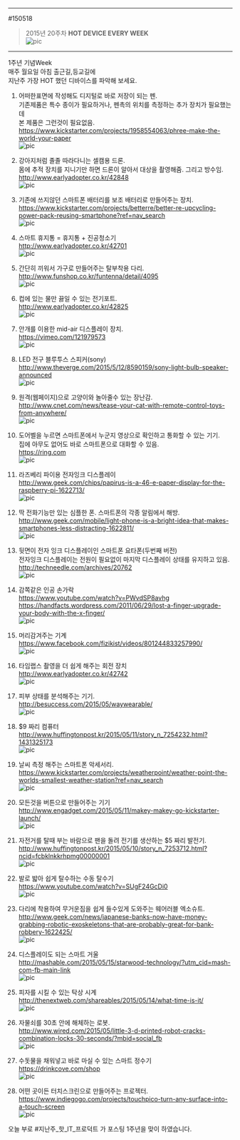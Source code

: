                       
---                            
#150518      
> 2015년 20주차 **HOT DEVICE EVERY WEEK**         
> ![pic](../image/MAIN.png)        
                        
---                            
  
 1주년 기념Week  
매주 월요일 아침 출근길,등교길에   
지난주 가장 HOT 했던 디바이스를 파악해 보세요.  
  
1. 어떠한표면에 작성해도 디지털로 바로 저장이 되는 펜.   
기존제품은 특수 종이가 필요하거나, 펜촉의 위치를 측정하는 추가 장치가 필요했는데  
본 제품은 그런것이 필요없음.  
https://www.kickstarter.com/projects/1958554063/phree-make-the-world-your-paper  
![pic](../image/150518/1.jpg)  
  
2. 강아지처럼 졸졸 따라다니는 셀캠용 드론.  
몸에 추적 장치를 지니기만 하면 드론이 알아서 대상을 촬영해줌. 그리고 방수임.  
http://www.earlyadopter.co.kr/42848  
![pic](../image/150518/2.jpg)  
  
3. 기존에 쓰지않던 스마트폰 배터리를 보조 배터리로 만들어주는 장치.  
https://www.kickstarter.com/projects/betterre/better-re-upcycling-power-pack-reusing-smartphone?ref=nav_search  
![pic](../image/150518/3.jpg)  
  
4. 스마트 휴지통 = 휴지통 + 진공청소기  
http://www.earlyadopter.co.kr/42701  
![pic](../image/150518/4.png)  
  
5. 간단히 끼워서 가구로 만들어주는 탈부착용 다리.  
http://www.funshop.co.kr/funtenna/detail/4095  
![pic](../image/150518/5.jpg)  
  
  
6. 컵에 있는 물만 끓일 수 있는 전기포트.  
http://www.earlyadopter.co.kr/42825  
![pic](../image/150518/6.jpg)  
  
7. 안개를 이용한 mid-air 디스플레이 장치.  
https://vimeo.com/121979573  
![pic](../image/150518/7.png)  
  
8. LED 전구 블루투스 스피커(sony)  
http://www.theverge.com/2015/5/12/8590159/sony-light-bulb-speaker-announced  
![pic](../image/150518/8.jpg)  
  
9. 원격(웹페이지)으로 고양이와 놀아줄수 있는 장난감.  
http://www.cnet.com/news/tease-your-cat-with-remote-control-toys-from-anywhere/  
![pic](../image/150518/9.png)  
  
10. 도어벨을 누르면 스마트폰에서 누군지 영상으로 확인하고 통화할 수 있는 기기.  
집에 아무도 없어도 바로 스마트폰으로 대화할 수 있음.  
https://ring.com  
![pic](../image/150518/10.jpg)  
  
11. 라즈베리 파이용 전자잉크 디스플레이  
http://www.geek.com/chips/papirus-is-a-46-e-paper-display-for-the-raspberry-pi-1622713/  
![pic](../image/150518/11.jpg)  
  
12. 딱 전화기능만 있는 심플한 폰. 스마트폰의 각종 알림에서 해방.  
http://www.geek.com/mobile/light-phone-is-a-bright-idea-that-makes-smartphones-less-distracting-1622811/  
![pic](../image/150518/12.jpg)  
  
13. 뒷면이 전자 잉크 디스플레이인 스마트폰 요타폰(두번째 버전)  
전자잉크 디스플레이는 전원이 필요없이 마지막 디스플레이 상태를 유지하고 있음.  
http://techneedle.com/archives/20762  
![pic](../image/150518/13.jpg)  
  
  
14. 감쪽같은 인공 손가락  
https://www.youtube.com/watch?v=PWvdSP8avhg  
https://handfacts.wordpress.com/2011/06/29/lost-a-finger-upgrade-your-body-with-the-x-finger/  
![pic](../image/150518/14.jpg)  
  
15. 머리감겨주는 기계  
https://www.facebook.com/fizikist/videos/801244833257990/  
![pic](../image/150518/15.png)  
  
16. 타임랩스 촬영을 더 쉽게 해주는 회전 장치  
http://www.earlyadopter.co.kr/42742  
![pic](../image/150518/16.jpg)  
  
17. 피부 상태를 분석해주는 기기.  
http://besuccess.com/2015/05/waywearable/  
![pic](../image/150518/17.png)  
  
18. $9 짜리 컴퓨터  
http://www.huffingtonpost.kr/2015/05/11/story_n_7254232.html?1431325173  
![pic](../image/150518/18.jpg)  
  
19. 날씨 측정 해주는 스마트폰 악세서리.  
https://www.kickstarter.com/projects/weatherpoint/weather-point-the-worlds-smallest-weather-station?ref=nav_search  
![pic](../image/150518/19.png)  
  
20. 모든것을 버튼으로 만들어주는 기기  
http://www.engadget.com/2015/05/11/makey-makey-go-kickstarter-launch/  
![pic](../image/150518/20.jpg)  
  
21. 자전거를 탈때 부는 바람으로 팬을 돌려 전기를 생산하는 $5 짜리 발전기.  
http://www.huffingtonpost.kr/2015/05/10/story_n_7253712.html?ncid=fcbklnkkrhpmg00000001  
![pic](../image/150518/21.jpg)  
  
22. 발로 밟아 쉽게 탈수하는 수동 탈수기  
https://www.youtube.com/watch?v=SUgF24GcDi0  
![pic](../image/150518/22.jpg)  
  
23. 다리에 착용하여 무거운짐을 쉽게 들수있게 도와주는 웨어러블 엑소슈트.  
http://www.geek.com/news/japanese-banks-now-have-money-grabbing-robotic-exoskeletons-that-are-probably-great-for-bank-robbery-1622425/  
![pic](../image/150518/23.jpg)  
  
24. 디스플레이도 되는 스마트 거울  
http://mashable.com/2015/05/15/starwood-technology/?utm_cid=mash-com-fb-main-link  
![pic](../image/150518/24.png)  
  
25. 피자를 시킬 수 있는 탁상 시계   
http://thenextweb.com/shareables/2015/05/14/what-time-is-it/  
![pic](../image/150518/25.png)  
  
26. 자물쇠를 30초 안에 해체하는 로봇.  
http://www.wired.com/2015/05/little-3-d-printed-robot-cracks-combination-locks-30-seconds/?mbid=social_fb  
![pic](../image/150518/26.jpg)  
  
27. 수돗물을 채워넣고 바로 마실 수 있는 스마트 정수기  
https://drinkcove.com/shop  
![pic](../image/150518/27.jpg)  
  
28. 어떤 곳이든 터치스크린으로 만들어주는 프로젝터.  
https://www.indiegogo.com/projects/touchpico-turn-any-surface-into-a-touch-screen  
![pic](../image/150518/28.png)  
  
  
오늘 부로 #지난주_핫_IT_프로덕트 가 포스팅 1주년을 맞이 하였습니다.  
  
  
